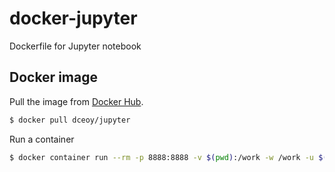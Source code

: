 docker-jupyter
==============

Dockerfile for Jupyter notebook

Docker image
------------

Pull the image from [Docker Hub](https://hub.docker.com/r/dceoy/jupyter/).

```sh
$ docker pull dceoy/jupyter
```

Run a container

```sh
$ docker container run --rm -p 8888:8888 -v $(pwd):/work -w /work -u $(id -u):$(id -g) dceoy/jupyter
```
